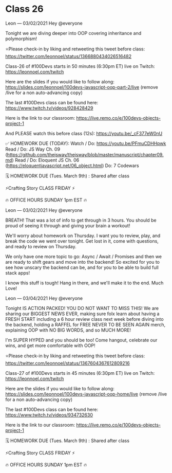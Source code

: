 # Class 26


Leon — 03/02/2021
Hey @everyone 

Tonight we are diving deeper into OOP covering inheritance and polymorphism!

⭐️Please check-in by liking and retweeting this tweet before class: https://twitter.com/leonnoel/status/1366880434026516482

Class-26 of #100Devs starts in 50 minutes (6:30pm ET) live on Twitch: https://leonnoel.com/twitch

Here are the slides if you would like to follow along: https://slides.com/leonnoel/100devs-javascript-oop-part-2/live (remove /live for a non auto-advancing  copy)

The last #100Devs class can be found here: https://www.twitch.tv/videos/928428429

Here is the link to our classroom: https://live.remo.co/e/100devs-objects-project-1

And PLEASE watch this before class (12s): https://youtu.be/_cF377eW0nU

✅ HOMEWORK DUE (TODAY):
Watch / Do: https://youtu.be/PFmuCDHHpwk
Read / Do: JS Way Ch. 09 (https://github.com/thejsway/thejsway/blob/master/manuscript/chapter09.md)
Read / Do: Eloquent JS Ch. 06 (https://eloquentjavascript.net/06_object.html)
Do: 7 Codewars

🗓 HOMEWORK DUE (Tues. March 9th) :
Shared after class

⚡️Crafting Story CLASS FRIDAY ⚡️

🔥   OFFICE HOURS SUNDAY 1pm EST  🔥






Leon — 03/02/2021
Hey @everyone 

BREATH! That was a lot of info to get through in 3 hours. You should be proud of seeing it through and giving your brain a workout! 

We'll worry about homework on Thursday. I want you to review, play, and break the code we went over tonight. Get lost in it, come with questions, and ready to review on Thursday. 

We only have one more topic to go: Async / Await / Promises and then we are ready to shift gears and move into the backend! So excited for you to see how unscary the backend can be, and for you to be able to build full stack apps! 

I know this stuff is tough! Hang in there, and we'll make it to the end. Much Love!






Leon — 03/04/2021
Hey @everyone 

Tonight IS ACTION PACKED! YOU DO NOT WANT TO MISS THIS! We are sharing our BIGGEST NEWS EVER, making sure folx learn about having a FRESH START including a 6 hour review class next week before diving into the backend, holding a RAFFEL for FREE NEVER TO BE SEEN AGAIN merch, explaining OOP with NO BIG WORDS, and so MUCH MORE! 

I'm SUPER HYPED and you should be too! Come hangout, celebrate our wins, and get more comfortable with OOP! 

⭐️Please check-in by liking and retweeting this tweet before class: https://twitter.com/leonnoel/status/1367604367612809216

Class-27 of #100Devs starts in 45 minutes (6:30pm ET) live on Twitch: https://leonnoel.com/twitch

Here are the slides if you would like to follow along: https://slides.com/leonnoel/100devs-javascript-oop-home/live (remove /live for a non auto-advancing  copy)

The last #100Devs class can be found here: https://www.twitch.tv/videos/934732630

Here is the link to our classroom: https://live.remo.co/e/100devs-objects-project-1

 
🗓 HOMEWORK DUE (Tues. March 9th) :
Shared after class

⚡️Crafting Story CLASS FRIDAY ⚡️

 🔥  OFFICE HOURS SUNDAY 1pm EST  🔥